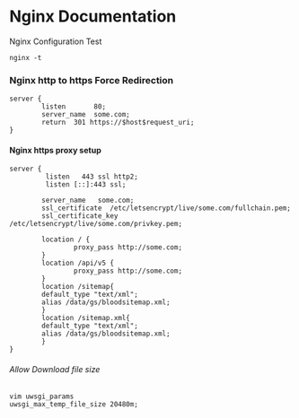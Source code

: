 # Nginx Documentation


Nginx Configuration Test

```
nginx -t
```



### Nginx http to https Force Redirection

```
server {
        listen       80;
        server_name  some.com;
        return  301 https://$host$request_uri;
}
```



#### Nginx https proxy setup

```
server {
         listen   443 ssl http2;
         listen [::]:443 ssl;

        server_name   some.com;
        ssl_certificate  /etc/letsencrypt/live/some.com/fullchain.pem;
        ssl_certificate_key /etc/letsencrypt/live/some.com/privkey.pem;
    
        location / {
                proxy_pass http://some.com;
        }    
        location /api/v5 {
                proxy_pass http://some.com;
        }
        location /sitemap{
        default_type "text/xml";
        alias /data/gs/bloodsitemap.xml;
        }
        location /sitemap.xml{
        default_type "text/xml";
        alias /data/gs/bloodsitemap.xml;
        }
}
```



###### Allow Download file size

```
vim uwsgi_params
uwsgi_max_temp_file_size 20480m;
```


